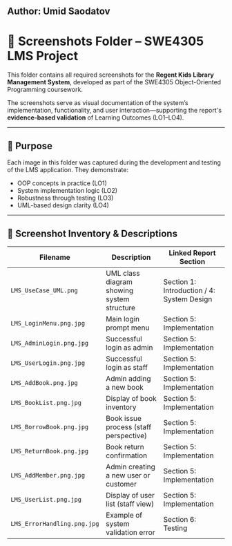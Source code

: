 ## Author: Umid Saodatov

# 📂 Screenshots Folder – SWE4305 LMS Project

This folder contains all required screenshots for the **Regent Kids Library Management System**, developed as part of the SWE4305 Object-Oriented Programming coursework.

The screenshots serve as visual documentation of the system’s implementation, functionality, and user interaction—supporting the report's **evidence-based validation** of Learning Outcomes (LO1–LO4).

---

## 🧾 Purpose

Each image in this folder was captured during the development and testing of the LMS application. They demonstrate:
- OOP concepts in practice (LO1)
- System implementation logic (LO2)
- Robustness through testing (LO3)
- UML-based design clarity (LO4)

---

## 📸 Screenshot Inventory & Descriptions

| **Filename**                  | **Description**                                       | **Linked Report Section**       |
|------------------------------|-------------------------------------------------------|---------------------------------|
| `LMS_UseCase_UML.png`        | UML class diagram showing system structure            | Section 1: Introduction / 4: System Design |
| `LMS_LoginMenu.png.jpg`      | Main login prompt menu                                | Section 5: Implementation       |
| `LMS_AdminLogin.png.jpg`     | Successful login as admin                             | Section 5: Implementation       |
| `LMS_UserLogin.png.jpg`      | Successful login as staff                             | Section 5: Implementation       |
| `LMS_AddBook.png.jpg`        | Admin adding a new book                               | Section 5: Implementation       |
| `LMS_BookList.png.jpg`       | Display of book inventory                             | Section 5: Implementation       |
| `LMS_BorrowBook.png.jpg`     | Book issue process (staff perspective)                | Section 5: Implementation       |
| `LMS_ReturnBook.png.jpg`     | Book return confirmation                              | Section 5: Implementation       |
| `LMS_AddMember.png.jpg`      | Admin creating a new user or customer                 | Section 5: Implementation       |
| `LMS_UserList.png.jpg`       | Display of user list (staff view)                     | Section 5: Implementation       |
| `LMS_ErrorHandling.png.jpg`  | Example of system validation error                    | Section 6: Testing              |

